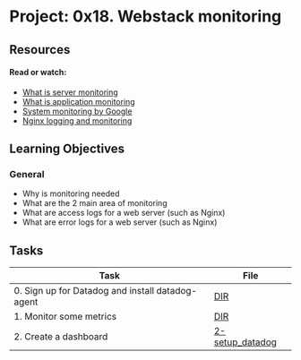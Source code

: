 # Project: 0x18. Webstack monitoring

## Resources

#### Read or watch:

* [What is server monitoring](https://www.sumologic.com/glossary/server-monitoring/)
* [What is application monitoring](https://en.wikipedia.org/wiki/Application_performance_management)
* [System monitoring by Google](https://sre.google/sre-book/monitoring-distributed-systems/)
* [Nginx logging and monitoring](https://docs.nginx.com/nginx/admin-guide/monitoring/logging/)
## Learning Objectives

### General

* Why is monitoring needed
* What are the 2 main area of monitoring
* What are access logs for a web server (such as Nginx)
* What are error logs for a web server (such as Nginx)
## Tasks

| Task                                             | File                                 |
|--------------------------------------------------|--------------------------------------|
| 0. Sign up for Datadog and install datadog-agent | [DIR](./)                            |
| 1. Monitor some metrics                          | [DIR](./)                            |
| 2. Create a dashboard                            | [2-setup_datadog](./2-setup_datadog) |